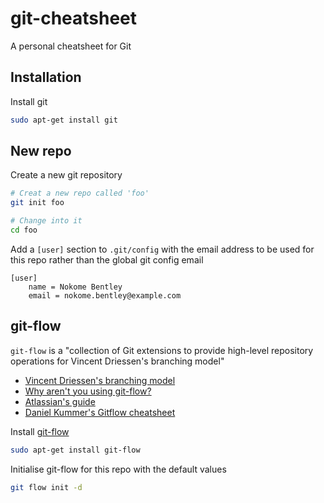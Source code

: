 # git-cheatsheet

A personal cheatsheet for Git

## Installation

Install git

```sh
sudo apt-get install git
```

## New repo

Create a new git repository

```sh
# Creat a new repo called 'foo'
git init foo

# Change into it
cd foo
```

Add a `[user]` section to `.git/config` with the email address to be used for this repo rather than the global git config email
```
[user]
	name = Nokome Bentley
	email = nokome.bentley@example.com
```

## git-flow

`git-flow` is a "collection of Git extensions to provide high-level repository operations for Vincent Driessen's branching model"

* [Vincent Driessen's branching model](http://nvie.com/git-model)
* [Why aren't you using git-flow?](http://jeffkreeftmeijer.com/2010/why-arent-you-using-git-flow/)
* [Atlassian's guide](https://www.atlassian.com/git/workflows#!workflow-gitflow)
* [Daniel Kummer's Gitflow cheatsheet](http://danielkummer.github.io/git-flow-cheatsheet/)

Install [git-flow](https://github.com/nvie/gitflow)

```sh
sudo apt-get install git-flow
```

Initialise git-flow for this repo with the default values

```sh
git flow init -d
```
